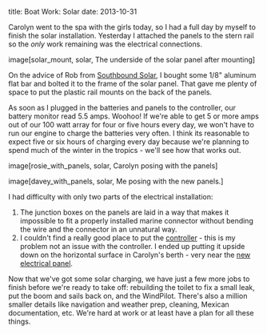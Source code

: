 title: Boat Work: Solar
date: 2013-10-31

Carolyn went to the spa with the girls today, so I had a full day by myself to
finish the solar installation.  Yesterday I attached the panels to the stern
rail so the _only_ work remaining was the electrical connections.

image[solar_mount, solar, The underside of the solar panel after mounting] 

On the advice of Rob from [Southbound Solar](http://southboundsolar.com), I bought
some 1/8" aluminum flat bar and bolted it to the frame of the solar panel.  That
gave me plenty of space to put the plastic rail mounts on the back of the panels.

As soon as I plugged in the batteries and panels to the controller, our battery 
monitor read 5.5 amps.  Woohoo!  If we're able to get 5 or more amps out of our 
100 watt array for four or five hours every day, we won't have to run our engine
to charge the batteries very often.  I think its reasonable to expect five or six
hours of charging every day because we're planning to spend much of the winter in
the tropics - we'll see how that works out.

image[rosie_with_panels, solar, Carolyn posing with the panels]

image[davey_with_panels, solar, Me posing with the new panels.]

I had difficulty with only two parts of the electrical installation:

1. The junction boxes on the panels are laid in a way that makes it impossible
   to fit a properly installed marine connector without bending the wire and
   the connector in an unnatural way.
2. I couldn't find a really good place to put the
   [controller](http://www.phocos.com/datasheet_cc_cm.html) - this is my
   problem not an issue with the controller.  I ended up putting it upside down
   on the horizontal surface in Carolyn's berth - very near the [new electrical
   panel](2013-10-14_Boat_Work__New_Electrical_Panel___Battery_Monitor.html).

Now that we've got some solar charging, we have just a few more jobs to finish
before we're ready to take off: rebuilding the toilet to fix a small leak, put
the boom and sails back on, and the WindPilot. There's also a million smaller
details like navigation and weather prep, cleaning, Mexican documentation, etc.
We're hard at work or at least have a plan for all these things.
